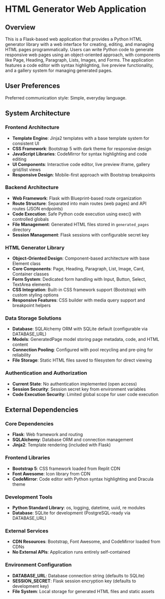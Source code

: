 # HTML Generator Web Application

## Overview

This is a Flask-based web application that provides a Python HTML generator library with a web interface for creating, editing, and managing HTML pages programmatically. Users can write Python code to generate responsive web pages using an object-oriented approach, with components like Page, Heading, Paragraph, Lists, Images, and Forms. The application features a code editor with syntax highlighting, live preview functionality, and a gallery system for managing generated pages.

## User Preferences

Preferred communication style: Simple, everyday language.

## System Architecture

### Frontend Architecture
- **Template Engine**: Jinja2 templates with a base template system for consistent UI
- **CSS Framework**: Bootstrap 5 with dark theme for responsive design
- **JavaScript Libraries**: CodeMirror for syntax highlighting and code editing
- **UI Components**: Interactive code editor, live preview iframe, gallery grid/list views
- **Responsive Design**: Mobile-first approach with Bootstrap breakpoints

### Backend Architecture
- **Web Framework**: Flask with Blueprint-based route organization
- **Route Structure**: Separated into main routes (web pages) and API routes (JSON endpoints)
- **Code Execution**: Safe Python code execution using exec() with controlled globals
- **File Management**: Generated HTML files stored in `generated_pages` directory
- **Session Management**: Flask sessions with configurable secret key

### HTML Generator Library
- **Object-Oriented Design**: Component-based architecture with base Element class
- **Core Components**: Page, Heading, Paragraph, List, Image, Card, Container classes
- **Form System**: Dedicated form handling with Input, Button, Select, TextArea elements
- **CSS Integration**: Built-in CSS framework support (Bootstrap) with custom styling options
- **Responsive Features**: CSS builder with media query support and breakpoint helpers

### Data Storage Solutions
- **Database**: SQLAlchemy ORM with SQLite default (configurable via DATABASE_URL)
- **Models**: GeneratedPage model storing page metadata, code, and HTML content
- **Connection Pooling**: Configured with pool recycling and pre-ping for reliability
- **File Storage**: Static HTML files saved to filesystem for direct viewing

### Authentication and Authorization
- **Current State**: No authentication implemented (open access)
- **Session Security**: Session secret key from environment variables
- **Code Execution Security**: Limited global scope for user code execution

## External Dependencies

### Core Dependencies
- **Flask**: Web framework and routing
- **SQLAlchemy**: Database ORM and connection management
- **Jinja2**: Template rendering (included with Flask)

### Frontend Libraries
- **Bootstrap 5**: CSS framework loaded from Replit CDN
- **Font Awesome**: Icon library from CDN
- **CodeMirror**: Code editor with Python syntax highlighting and Dracula theme

### Development Tools
- **Python Standard Library**: os, logging, datetime, uuid, re modules
- **Database**: SQLite for development (PostgreSQL-ready via DATABASE_URL)

### External Services
- **CDN Resources**: Bootstrap, Font Awesome, and CodeMirror loaded from CDNs
- **No External APIs**: Application runs entirely self-contained

### Environment Configuration
- **DATABASE_URL**: Database connection string (defaults to SQLite)
- **SESSION_SECRET**: Flask session encryption key (defaults to development key)
- **File System**: Local storage for generated HTML files and static assets